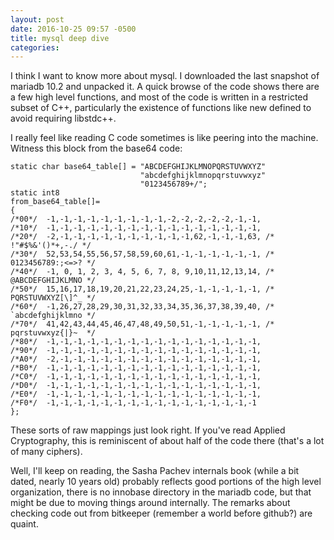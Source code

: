 ```yaml
---
layout: post
date: 2016-10-25 09:57 -0500
title: mysql deep dive
categories: 
---
```

I think I want to know more about mysql. I downloaded the last snapshot of mariadb 10.2 and unpacked it. A quick browse of the code shows there are a few high level functions,
and most of the code is written in a restricted subset of C++, particularly the existence
of functions like new defined to avoid requiring libstdc++.

I really feel like reading C code sometimes is like peering into the machine. Witness this block from the base64 code:

```
static char base64_table[] = "ABCDEFGHIJKLMNOPQRSTUVWXYZ"
                             "abcdefghijklmnopqrstuvwxyz"
                             "0123456789+/";
static int8
from_base64_table[]=
{
/*00*/  -1,-1,-1,-1,-1,-1,-1,-1,-1,-2,-2,-2,-2,-2,-1,-1,
/*10*/  -1,-1,-1,-1,-1,-1,-1,-1,-1,-1,-1,-1,-1,-1,-1,-1,
/*20*/  -2,-1,-1,-1,-1,-1,-1,-1,-1,-1,-1,62,-1,-1,-1,63, /*  !"#$%&'()*+,-./ */
/*30*/  52,53,54,55,56,57,58,59,60,61,-1,-1,-1,-1,-1,-1, /* 0123456789:;<=>? */
/*40*/  -1, 0, 1, 2, 3, 4, 5, 6, 7, 8, 9,10,11,12,13,14, /* @ABCDEFGHIJKLMNO */
/*50*/  15,16,17,18,19,20,21,22,23,24,25,-1,-1,-1,-1,-1, /* PQRSTUVWXYZ[\]^_ */
/*60*/  -1,26,27,28,29,30,31,32,33,34,35,36,37,38,39,40, /* `abcdefghijklmno */
/*70*/  41,42,43,44,45,46,47,48,49,50,51,-1,-1,-1,-1,-1, /* pqrstuvwxyz{|}~  */
/*80*/  -1,-1,-1,-1,-1,-1,-1,-1,-1,-1,-1,-1,-1,-1,-1,-1,
/*90*/  -1,-1,-1,-1,-1,-1,-1,-1,-1,-1,-1,-1,-1,-1,-1,-1,
/*A0*/  -2,-1,-1,-1,-1,-1,-1,-1,-1,-1,-1,-1,-1,-1,-1,-1,
/*B0*/  -1,-1,-1,-1,-1,-1,-1,-1,-1,-1,-1,-1,-1,-1,-1,-1,
/*C0*/  -1,-1,-1,-1,-1,-1,-1,-1,-1,-1,-1,-1,-1,-1,-1,-1,
/*D0*/  -1,-1,-1,-1,-1,-1,-1,-1,-1,-1,-1,-1,-1,-1,-1,-1,
/*E0*/  -1,-1,-1,-1,-1,-1,-1,-1,-1,-1,-1,-1,-1,-1,-1,-1,
/*F0*/  -1,-1,-1,-1,-1,-1,-1,-1,-1,-1,-1,-1,-1,-1,-1,-1
};
```

These sorts of raw mappings just look right. If you've read Applied Cryptography,
this is reminiscent of about half of the code there (that's a lot of many ciphers).

Well, I'll keep on reading, the Sasha Pachev internals book (while a bit dated, nearly 10 years old) probably reflects good portions of the high level organization, there is no innobase directory in the mariadb code, but that might be due to moving things around internally. The remarks about checking code out from bitkeeper (remember a world before github?) are quaint. 